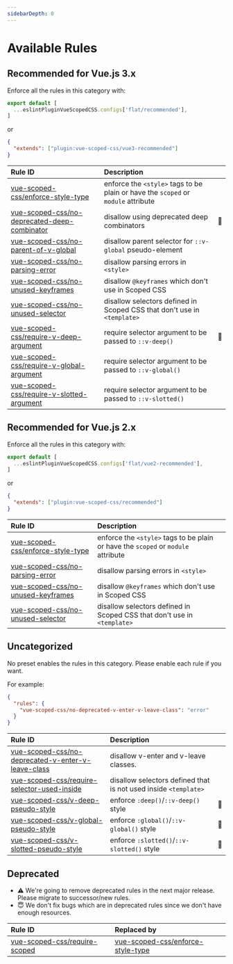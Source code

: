 ```yaml
---
sidebarDepth: 0
---
```


# Available Rules

<!-- This file is automatically generated in tools/update-docs-rules-index.js, do not change! -->

## Recommended for Vue.js 3.x

Enforce all the rules in this category with:

```js
export default [
  ...eslintPluginVueScopedCSS.configs['flat/recommended'],
]
```

or

```json
{
  "extends": ["plugin:vue-scoped-css/vue3-recommended"]
}
```

| Rule ID | Description |    |
|:--------|:------------|:---|
| [vue-scoped-css/enforce-style-type](./enforce-style-type.md) | enforce the `<style>` tags to be plain or have the `scoped` or `module` attribute |  |
| [vue-scoped-css/no-deprecated-deep-combinator](./no-deprecated-deep-combinator.md) | disallow using deprecated deep combinators | :wrench: |
| [vue-scoped-css/no-parent-of-v-global](./no-parent-of-v-global.md) | disallow parent selector for `::v-global` pseudo-element |  |
| [vue-scoped-css/no-parsing-error](./no-parsing-error.md) | disallow parsing errors in `<style>` |  |
| [vue-scoped-css/no-unused-keyframes](./no-unused-keyframes.md) | disallow `@keyframes` which don't use in Scoped CSS |  |
| [vue-scoped-css/no-unused-selector](./no-unused-selector.md) | disallow selectors defined in Scoped CSS that don't use in `<template>` |  |
| [vue-scoped-css/require-v-deep-argument](./require-v-deep-argument.md) | require selector argument to be passed to `::v-deep()` | :wrench: |
| [vue-scoped-css/require-v-global-argument](./require-v-global-argument.md) | require selector argument to be passed to `::v-global()` |  |
| [vue-scoped-css/require-v-slotted-argument](./require-v-slotted-argument.md) | require selector argument to be passed to `::v-slotted()` |  |

## Recommended for Vue.js 2.x

Enforce all the rules in this category with:

```js
export default [
  ...eslintPluginVueScopedCSS.configs['flat/vue2-recommended'],
]
```

or

```json
{
  "extends": ["plugin:vue-scoped-css/recommended"]
}
```

| Rule ID | Description |    |
|:--------|:------------|:---|
| [vue-scoped-css/enforce-style-type](./enforce-style-type.md) | enforce the `<style>` tags to be plain or have the `scoped` or `module` attribute |  |
| [vue-scoped-css/no-parsing-error](./no-parsing-error.md) | disallow parsing errors in `<style>` |  |
| [vue-scoped-css/no-unused-keyframes](./no-unused-keyframes.md) | disallow `@keyframes` which don't use in Scoped CSS |  |
| [vue-scoped-css/no-unused-selector](./no-unused-selector.md) | disallow selectors defined in Scoped CSS that don't use in `<template>` |  |

## Uncategorized

No preset enables the rules in this category.
Please enable each rule if you want.

For example:

```json
{
  "rules": {
    "vue-scoped-css/no-deprecated-v-enter-v-leave-class": "error"
  }
}
```

| Rule ID | Description |    |
|:--------|:------------|:---|
| [vue-scoped-css/no-deprecated-v-enter-v-leave-class](./no-deprecated-v-enter-v-leave-class.md) | disallow v-enter and v-leave classes. |  |
| [vue-scoped-css/require-selector-used-inside](./require-selector-used-inside.md) | disallow selectors defined that is not used inside `<template>` |  |
| [vue-scoped-css/v-deep-pseudo-style](./v-deep-pseudo-style.md) | enforce `:deep()`/`::v-deep()` style | :wrench: |
| [vue-scoped-css/v-global-pseudo-style](./v-global-pseudo-style.md) | enforce `:global()`/`::v-global()` style | :wrench: |
| [vue-scoped-css/v-slotted-pseudo-style](./v-slotted-pseudo-style.md) | enforce `:slotted()`/`::v-slotted()` style | :wrench: |

## Deprecated

- :warning: We're going to remove deprecated rules in the next major release. Please migrate to successor/new rules.
- :innocent: We don't fix bugs which are in deprecated rules since we don't have enough resources.

| Rule ID | Replaced by |
|:--------|:------------|
| [vue-scoped-css/require-scoped](./require-scoped.md) | [vue-scoped-css/enforce-style-type](./enforce-style-type.md.md) |

